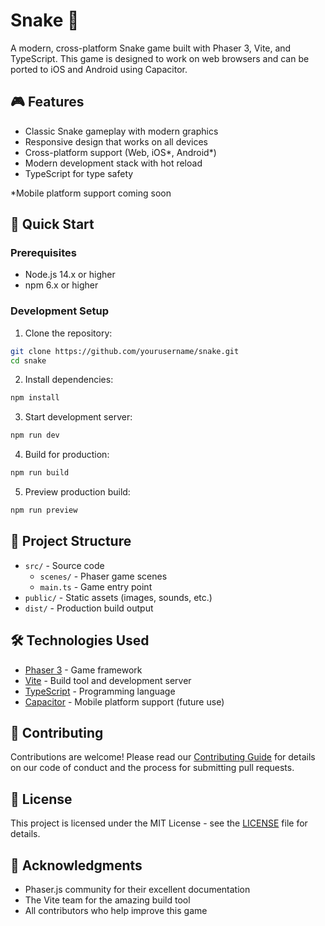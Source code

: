 # Snake 🐍

A modern, cross-platform Snake game built with Phaser 3, Vite, and TypeScript. This game is designed to work on web browsers and can be ported to iOS and Android using Capacitor.

## 🎮 Features

- Classic Snake gameplay with modern graphics
- Responsive design that works on all devices
- Cross-platform support (Web, iOS*, Android*)
- Modern development stack with hot reload
- TypeScript for type safety

*Mobile platform support coming soon

## 🚀 Quick Start

### Prerequisites

- Node.js 14.x or higher
- npm 6.x or higher

### Development Setup

1. Clone the repository:
```bash
git clone https://github.com/yourusername/snake.git
cd snake
```

2. Install dependencies:
```bash
npm install
```

3. Start development server:
```bash
npm run dev
```

4. Build for production:
```bash
npm run build
```

5. Preview production build:
```bash
npm run preview
```

## 📁 Project Structure

- `src/` - Source code
  - `scenes/` - Phaser game scenes
  - `main.ts` - Game entry point
- `public/` - Static assets (images, sounds, etc.)
- `dist/` - Production build output

## 🛠 Technologies Used

- [Phaser 3](https://phaser.io/) - Game framework
- [Vite](https://vitejs.dev/) - Build tool and development server
- [TypeScript](https://www.typescriptlang.org/) - Programming language
- [Capacitor](https://capacitorjs.com/) - Mobile platform support (future use)

## 🤝 Contributing

Contributions are welcome! Please read our [Contributing Guide](CONTRIBUTING.md) for details on our code of conduct and the process for submitting pull requests.

## 📝 License

This project is licensed under the MIT License - see the [LICENSE](LICENSE) file for details.

## 🙏 Acknowledgments

- Phaser.js community for their excellent documentation
- The Vite team for the amazing build tool
- All contributors who help improve this game 